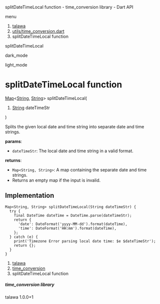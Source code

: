 




splitDateTimeLocal function - time\_conversion library - Dart API







menu

1. [talawa](../index.html)
2. [utils/time\_conversion.dart](../file-___home_harshil_Desktop_open-source_palisadoes_talawa_lib_utils_time_conversion/)
3. splitDateTimeLocal function

splitDateTimeLocal


dark\_mode

light\_mode




# splitDateTimeLocal function


[Map](https://api.flutter.dev/flutter/dart-core/Map-class.html)<[String](https://api.flutter.dev/flutter/dart-core/String-class.html), [String](https://api.flutter.dev/flutter/dart-core/String-class.html)>
splitDateTimeLocal(

1. [String](https://api.flutter.dev/flutter/dart-core/String-class.html) dateTimeStr

)

Splits the given local date and time string into separate date and time strings.

**params**:

* `dateTimeStr`: The local date and time string in a valid format.

**returns**:

* `Map<String, String>`: A map containing the separate date and time strings.
* Returns an empty map if the input is invalid.

## Implementation

```
Map<String, String> splitDateTimeLocal(String dateTimeStr) {
  try {
    final DateTime dateTime = DateTime.parse(dateTimeStr);
    return {
      'date': DateFormat('yyyy-MM-dd').format(dateTime),
      'time': DateFormat('HH:mm').format(dateTime),
    };
  } catch (e) {
    print('Timezone Error parsing local date time: $e $dateTimeStr');
    return {};
  }
}
```

 


1. [talawa](../index.html)
2. [time\_conversion](../file-___home_harshil_Desktop_open-source_palisadoes_talawa_lib_utils_time_conversion/)
3. splitDateTimeLocal function

##### time\_conversion library





talawa
1.0.0+1






